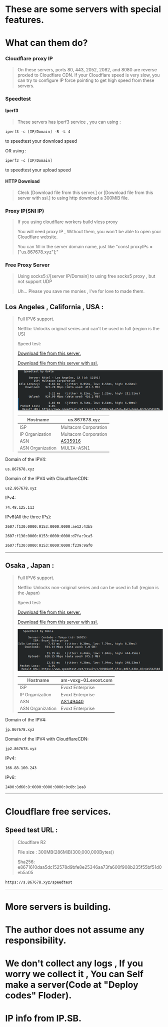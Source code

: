 # These are some servers with special features.
# What can them do?

### Cloudflare proxy IP

> On these servers, ports 80, 443, 2052, 2082, and 8080 are reverse proxied to Cloudflare CDN. If your Cloudflare speed is very slow, you can try to configure IP force pointing to get high speed from these servers.
### Speedtest
#### Iperf3

> These servers has iperf3 service , you can using :
```
iperf3 -c [IP/Domain] -R -L 4
```
to speedtest your download speed

OR using :
```
iperf3 -c [IP/Domain]
```
to speedtest your upload speed

#### HTTP Download

> Cleck [Download file from this server.] or [Download file from this server with ssl.] to using http download a 300MiB file.

### Proxy IP(SNI IP)

> If you using cloudflare workers build vless proxy
>
> You will need proxy IP , Without them, you won't be able to open your Cloudflare website.
>
> You can fill in the server domain name, just like "const proxyIPs = ["us.867678.xyz"];"

### Free Proxy Server

>Using socks5://[server IP/Domain] to using free socks5 proxy , but not support UDP
>
>Uh... Please you save me monies , I've for love to made them.

## Los Angeles , California , USA :

> Full IPV6 support.
>
> Netflix: Unlocks original series and can't be used in full (region is the US)
>
> Speed test:
>
> [Download file from this server.](http://us.867678.xyz:81)
>
> [Download file from this server with ssl.](https://us.867678.xyz:82)
>
> ![](LAX.png "speedtest")
>
> | Hostname         | us.867678.xyz                            |
> | ---------------- | ---------------------------------------- |
> | ISP              | 	Multacom Corporation                    |
> | IP Organization  | 	Multacom Corporation                    |
> | ASN              | [AS35916](https://ip.sb/whois/AS35916)   |
> | ASN Organization | 	MULTA-ASN1                              |


Domain of the IPV4:
```
us.867678.xyz
```
Domain of the IPV4 with CloudflareCDN:
```
us2.867678.xyz
```


IPv4:

```
74.48.125.113
```

IPv6(All the three IPs):

```
2607:f130:0000:0153:0000:0000:ae12:43b5
```
```
2607:f130:0000:0153:0000:0000:d7fa:9ca5
```
```
2607:f130:0000:0153:0000:0000:f239:9af0
```

------

## Osaka , Japan :

> Full IPV6 support.
>
> Netflix: Unlocks non-original series and can be used in full (region is the Japan)
>
> Speed test:
>
> [Download file from this server.](http://jp.867678.xyz:81)
>
> [Download file from this server with ssl.](https://jp.867678.xyz:82)
>
> ![](OSA.png "speedtest")
>
> | Hostname         | am-vsxg-01.evoxt.com                     |
> | ---------------- | ---------------------------------------- |
> | ISP              | Evoxt Enterprise                         |
> | IP Organization  | Evoxt Enterprise                         |
> | ASN              | [AS149440](https://ip.sb/whois/AS149440) |
> | ASN Organization | Evoxt Enterprise                         |


Domain of the IPV4:
```
jp.867678.xyz
```
Domain of the IPV4 with CloudflareCDN:
```
jp2.867678.xyz
```

IPv4:

```
166.88.100.243
```

IPv6:

```
2400:8d60:8:0000:0000:0000:0c0b:1ea8
```

------


# Cloudflare free services.

## Speed test URL :

> Cloudflare R2 
>
> File size : 300MB(286MiB(300,000,000Bytes))
>
> Sha256: e8671610daa5dc152578d9bfe8e25346aa73fa600f908b235f55bf51d0eb5a05 

```
https://s.867678.xyz/speedtest
```

------


# More servers is building.

# The author does not assume any responsibility.

# We don't collect any logs , If you worry we collect it , You can Self make a server(Code at "Deploy codes" Floder).

# IP info from IP.SB.

